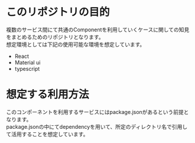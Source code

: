 # このリポジトリの目的

複数のサービス間にて共通のComponentを利用していくケースに関しての知見をまとめるためのリポジトリとなります。  
想定環境としては下記の使用可能な環境を想定しています。

- React
- Material ui
- typescript
# 想定する利用方法

このコンポーネントを利用するサービスにはpackage.jsonがあるという前提となります。  
package.jsonの中にてdependencyを用いて、所定のディレクトリ名で引用して活用することを想定しています。
